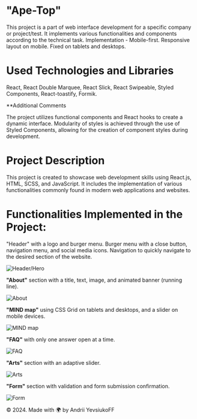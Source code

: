 # "Ape-Top"
This project is a part of web interface development for a specific company or project/test. It implements various functionalities and components according to the technical task. Implementation - Mobile-first. Responsive layout on mobile. Fixed on tablets and desktops.

# Used Technologies and Libraries
React, React Double Marquee, React Slick, React Swipeable, Styled Components, React-toastify, Formik.

**Additional Comments

The project utilizes functional components and React hooks to create a dynamic interface. Modularity of styles is achieved through the use of Styled Components, allowing for the creation of component styles during development.

# Project Description
This project is created to showcase web development skills using React.js, HTML, SCSS, and JavaScript. It includes the implementation of various functionalities commonly found in modern web applications and websites.

# Functionalities Implemented in the Project:
"Header" with a logo and burger menu. 
Burger menu with a close button, navigation menu, and social media icons. Navigation to quickly navigate to the desired section of the website.

![Header/Hero](https://github.com/Andrey-EOFF/ape-top/tree/master/src/Images/Readme/header.png)

**"About"** section with a title, text, image, and animated banner (running line).

![About](https://github.com/Andrey-EOFF/ape-top/tree/master/src/Images/Readme/about.png)

**"MIND map"** using CSS Grid on tablets and desktops, and a slider on mobile devices.

![MIND map](https://github.com/Andrey-EOFF/ape-top/tree/master/src/Images/Readme/mind.png)

**"FAQ"** with only one answer open at a time.

![FAQ](https://github.com/Andrey-EOFF/ape-top/tree/master/src/Images/Readme/FAQ.png)

**"Arts"** section with an adaptive slider.

![Arts](https://github.com/Andrey-EOFF/ape-top/tree/master/src/Images/Readme/arts.png)

**"Form"** section with validation and form submission confirmation.

![Form](https://github.com/Andrey-EOFF/ape-top/tree/master/src/Images/Readme/form.png)

© 2024. Made with 🌍 by Andrii YevsiukoFF
